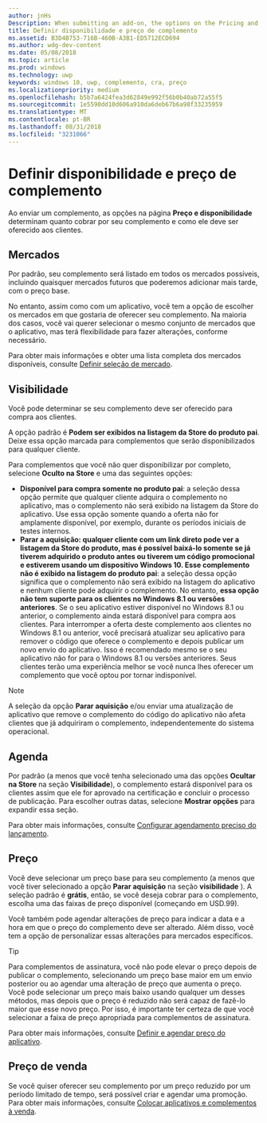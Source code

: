 ```yaml
---
author: jnHs
Description: When submitting an add-on, the options on the Pricing and availability page determine what to charge for your add-on and how it should be offered to customers.
title: Definir disponibilidade e preço de complemento
ms.assetid: B3D4B753-716B-460B-A3B1-ED5712ECD694
ms.author: wdg-dev-content
ms.date: 05/08/2018
ms.topic: article
ms.prod: windows
ms.technology: uwp
keywords: windows 10, uwp, complemento, cra, preço
ms.localizationpriority: medium
ms.openlocfilehash: b5b7a6424fea3d62849e992f56b0b40ab72a55f5
ms.sourcegitcommit: 1e5590dd10d606a910da6deb67b6a98f33235959
ms.translationtype: MT
ms.contentlocale: pt-BR
ms.lasthandoff: 08/31/2018
ms.locfileid: "3231066"
---
```

# <a name="set-add-on-pricing-and-availability"></a>Definir disponibilidade e preço de complemento


Ao enviar um complemento, as opções na página **Preço e disponibilidade** determinam quanto cobrar por seu complemento e como ele deve ser oferecido aos clientes.

## <a name="markets"></a>Mercados

Por padrão, seu complemento será listado em todos os mercados possíveis, incluindo quaisquer mercados futuros que poderemos adicionar mais tarde, com o preço base.

No entanto, assim como com um aplicativo, você tem a opção de escolher os mercados em que gostaria de oferecer seu complemento. Na maioria dos casos, você vai querer selecionar o mesmo conjunto de mercados que o aplicativo, mas terá flexibilidade para fazer alterações, conforme necessário. 

Para obter mais informações e obter uma lista completa dos mercados disponíveis, consulte [Definir seleção de mercado](define-pricing-and-market-selection.md).

## <a name="visibility"></a>Visibilidade

Você pode determinar se seu complemento deve ser oferecido para compra aos clientes. 

A opção padrão é **Podem ser exibidos na listagem da Store do produto pai**. Deixe essa opção marcada para complementos que serão disponibilizados para qualquer cliente. 

Para complementos que você não quer disponibilizar por completo, selecione **Oculto na Store** e uma das seguintes opções:

-   **Disponível para compra somente no produto pai**: a seleção dessa opção permite que qualquer cliente adquira o complemento no aplicativo, mas o complemento não será exibido na listagem da Store do aplicativo. Use essa opção somente quando a oferta não for amplamente disponível, por exemplo, durante os períodos iniciais de testes internos.
-   **Parar a aquisição: qualquer cliente com um link direto pode ver a listagem da Store do produto, mas é possível baixá-lo somente se já tiverem adquirido o produto antes ou tiverem um código promocional e estiverem usando um dispositivo Windows 10. Esse complemento não é exibido na listagem do produto pai**: a seleção dessa opção significa que o complemento não será exibido na listagem do aplicativo e nenhum cliente pode adquirir o complemento. No entanto, **essa opção não tem suporte para os clientes no Windows 8.1 ou versões anteriores**. Se o seu aplicativo estiver disponível no Windows 8.1 ou anterior, o complemento ainda estará disponível para compra aos clientes. Para interromper a oferta deste complemento aos clientes no Windows 8.1 ou anterior, você precisará atualizar seu aplicativo para remover o código que oferece o complemento e depois publicar um novo envio do aplicativo. Isso é recomendado mesmo se o seu aplicativo não for para o Windows 8.1 ou versões anteriores. Seus clientes terão uma experiência melhor se você nunca lhes oferecer um complemento que você optou por tornar indisponível.
    
 > [!NOTE] 
 > A seleção da opção **Parar aquisição** e/ou enviar uma atualização de aplicativo que remove o complemento do código do aplicativo não afeta clientes que já adquiriram o complemento, independentemente do sistema operacional.


## <a name="schedule"></a>Agenda

Por padrão (a menos que você tenha selecionado uma das opções **Ocultar na Store** na seção **Visibilidade**), o complemento estará disponível para os clientes assim que ele for aprovado na certificação e concluir o processo de publicação. Para escolher outras datas, selecione **Mostrar opções** para expandir essa seção. 

Para obter mais informações, consulte [Configurar agendamento preciso do lançamento](configure-precise-release-scheduling.md).


## <a name="pricing"></a>Preço

Você deve selecionar um preço base para seu complemento (a menos que você tiver selecionado a opção **Parar aquisição** na seção **visibilidade** ). A seleção padrão é **grátis**, então, se você deseja cobrar para o complemento, escolha uma das faixas de preço disponível (começando em USD.99).

Você também pode agendar alterações de preço para indicar a data e a hora em que o preço do complemento deve ser alterado. Além disso, você tem a opção de personalizar essas alterações para mercados específicos. 

> [!TIP]
> Para complementos de assinatura, você não pode elevar o preço depois de publicar o complemento, selecionando um preço base maior em um envio posterior ou ao agendar uma alteração de preço que aumenta o preço. Você pode selecionar um preço mais baixo usando qualquer um desses métodos, mas depois que o preço é reduzido não será capaz de fazê-lo maior que esse novo preço. Por isso, é importante ter certeza de que você selecionar a faixa de preço apropriada para complementos de assinatura. 

Para obter mais informações, consulte [Definir e agendar preço do aplicativo](set-and-schedule-app-pricing.md).


## <a name="sale-pricing"></a>Preço de venda

Se você quiser oferecer seu complemento por um preço reduzido por um período limitado de tempo, será possível criar e agendar uma promoção. Para obter mais informações, consulte [Colocar aplicativos e complementos à venda](put-apps-and-add-ons-on-sale.md).



